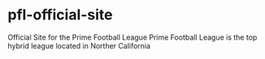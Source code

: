 # pfl-official-site
Official Site for the Prime Football League
Prime Football League is the top hybrid league located in Norther California
